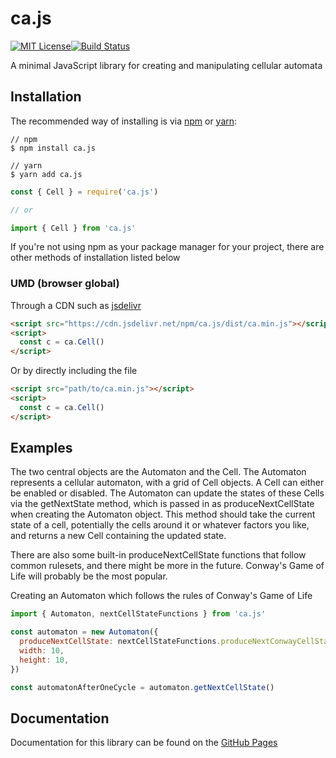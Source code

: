 # ca.js

[![MIT License][license-badge]][license][![Build Status][travis-badge]][travis]

A minimal JavaScript library for creating and manipulating cellular automata

## Installation

The recommended way of installing is via [npm][npm] or [yarn][yarn]:

```
// npm
$ npm install ca.js

// yarn
$ yarn add ca.js
```

```js
const { Cell } = require('ca.js')

// or

import { Cell } from 'ca.js'
```

If you're not using npm as your package manager for your project, there are
other methods of installation listed below

### UMD (browser global)

Through a CDN such as [jsdelivr][jsdelivr]

```html
<script src="https://cdn.jsdelivr.net/npm/ca.js/dist/ca.min.js"></script>
<script>
  const c = ca.Cell()
</script>
```

Or by directly including the file

```html
<script src="path/to/ca.min.js"></script>
<script>
  const c = ca.Cell()
</script>
```

## Examples

The two central objects are the Automaton and the Cell. The Automaton represents a cellular automaton, with a grid of Cell objects. A Cell can either be enabled or disabled. The Automaton can update the states of these Cells via the getNextState method, which is passed in as produceNextCellState when creating the Automaton object. This method should take the current state of a cell, potentially the cells around it or whatever factors you like, and returns a new Cell containing the updated state.

There are also some built-in produceNextCellState functions that follow common rulesets, and there might be more in the future. Conway's Game of Life will probably be the most popular.

Creating an Automaton which follows the rules of Conway's Game of Life

```js
import { Automaton, nextCellStateFunctions } from 'ca.js'

const automaton = new Automaton({
  produceNextCellState: nextCellStateFunctions.produceNextConwayCellState,
  width: 10,
  height: 10,
})

const automatonAfterOneCycle = automaton.getNextCellState()
```

## Documentation

Documentation for this library can be found on the [GitHub Pages][docs-url]

[docs-url]: https://liam-egan.github.io/ca.js
[npm]: https://www.npmjs.com/
[yarn]: https://yarnpkg.com/
[license]: https://github.com/liam-egan/ca.js/blob/master/LICENSE
[license-badge]: https://img.shields.io/badge/license-MIT-blue.svg
[travis]: https://travis-ci.org/liam-egan/ca.js
[travis-badge]: https://travis-ci.org/liam-egan/ca.js.svg?branch=master
[jsdelivr]: https://www.jsdelivr.com/
